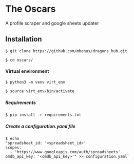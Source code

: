 # The Oscars
A profile scraper and google sheets updater

## Installation
`$ git clone https://github.com/mbonus/dragons_hub.git`

`$ cd oscars/`

#### Virtual environment 
`$ python3 -m venv virt_env`

`$ source virt_env/bin/activate`

##### Requirements
`$ pip install -r requirements.txt`

##### Create a configuration.yaml file
```
$ echo 
"spreadsheet_id: '<spreadsheet_id>'
scopes:
  - 'https://www.googleapis.com/auth/spreadsheets'
omdb_api_key: '<omdb_api_key>'" >> configuration.yaml`
```
